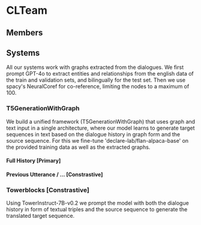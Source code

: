 # CLTeam
## Members

## Systems
All our systems work with graphs extracted from the dialogues. 
We first prompt GPT-4o to extract entities and relationships from the english data of the train and validation sets, and bilingually for the test set. Then we use spacy's NeuralCoref for co-reference, limiting the nodes to a maximum of 100.

### T5GenerationWithGraph
We build a unified framework (T5GenerationWithGraph) that uses graph and text input in a single architecture, where our model learns to generate target sequences in text based on the dialogue history in graph form and the source sequence. For this we fine-tune 'declare-lab/flan-alpaca-base' on the provided training data as well as the extracted graphs.

#### Full History [Primary]

#### Previous Utterance / ... [Constrastive]


### Towerblocks [Constrastive]
Using TowerInstruct-7B-v0.2 we prompt the model with both the dialogue history in form of textual triples and the source sequence to generate the translated target sequence.

